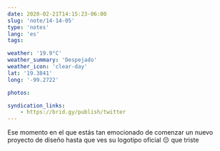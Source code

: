 ```yaml
---
date: 2020-02-21T14:15:23-06:00
slug: 'note/14-14-05'
type: 'notes'
lang: 'es'
tags:

weather: '19.9°C'
weather_summary: 'Despejado'
weather_icon: 'clear-day'
lat: '19.3841'
long: '-99.2722'

photos:

syndication_links:
    - https://brid.gy/publish/twitter
---
```

Ese momento en el que estás tan emocionado de comenzar un nuevo proyecto de diseño hasta que ves su logotipo oficial 😔 que triste
